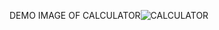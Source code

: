 DEMO IMAGE OF CALCULATOR![CALCULATOR](https://github.com/arjunkarmakar25/Calculator/assets/131184371/063023ea-170f-4669-acc7-f131b674c31c)
